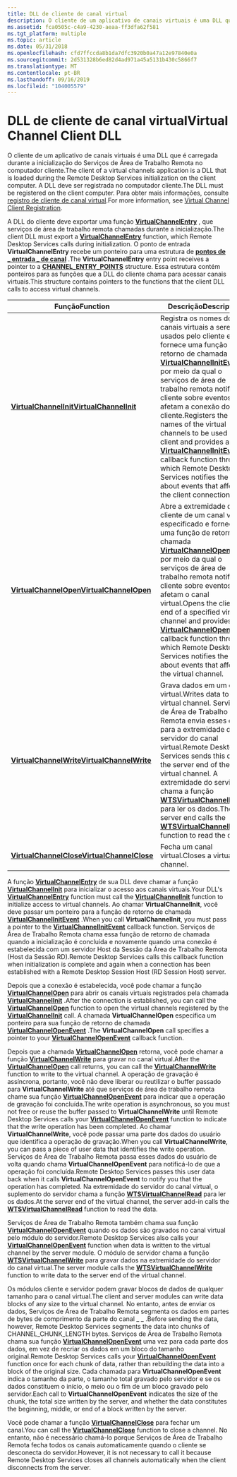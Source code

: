 ```yaml
---
title: DLL de cliente de canal virtual
description: O cliente de um aplicativo de canais virtuais é uma DLL que é carregada durante a inicialização do Serviços de Área de Trabalho Remota no computador cliente. A DLL deve ser registrada no computador cliente.
ms.assetid: fca0505c-c4a9-4230-aeaa-ff3dfa62f581
ms.tgt_platform: multiple
ms.topic: article
ms.date: 05/31/2018
ms.openlocfilehash: cfd7ffccda8b1da7dfc3920b0a47a12e97840e0a
ms.sourcegitcommit: 2d531328b6ed82d4ad971a45a5131b430c5866f7
ms.translationtype: MT
ms.contentlocale: pt-BR
ms.lasthandoff: 09/16/2019
ms.locfileid: "104005579"
---
```

# <a name="virtual-channel-client-dll"></a><span data-ttu-id="19fca-104">DLL de cliente de canal virtual</span><span class="sxs-lookup"><span data-stu-id="19fca-104">Virtual Channel Client DLL</span></span>

<span data-ttu-id="19fca-105">O cliente de um aplicativo de canais virtuais é uma DLL que é carregada durante a inicialização do Serviços de Área de Trabalho Remota no computador cliente.</span><span class="sxs-lookup"><span data-stu-id="19fca-105">The client of a virtual channels application is a DLL that is loaded during the Remote Desktop Services initialization on the client computer.</span></span> <span data-ttu-id="19fca-106">A DLL deve ser registrada no computador cliente.</span><span class="sxs-lookup"><span data-stu-id="19fca-106">The DLL must be registered on the client computer.</span></span> <span data-ttu-id="19fca-107">Para obter mais informações, consulte [registro de cliente de canal virtual](virtual-channel-client-registration.md).</span><span class="sxs-lookup"><span data-stu-id="19fca-107">For more information, see [Virtual Channel Client Registration](virtual-channel-client-registration.md).</span></span>

<span data-ttu-id="19fca-108">A DLL do cliente deve exportar uma função [**VirtualChannelEntry**](/windows/desktop/api/Cchannel/nc-cchannel-virtualchannelentry) , que serviços de área de trabalho remota chamadas durante a inicialização.</span><span class="sxs-lookup"><span data-stu-id="19fca-108">The client DLL must export a [**VirtualChannelEntry**](/windows/desktop/api/Cchannel/nc-cchannel-virtualchannelentry) function, which Remote Desktop Services calls during initialization.</span></span> <span data-ttu-id="19fca-109">O ponto de entrada **VirtualChannelEntry** recebe um ponteiro para uma estrutura de [**pontos de \_ entrada \_ de canal**](/windows/win32/api/cchannel/ns-cchannel-channel_entry_points) .</span><span class="sxs-lookup"><span data-stu-id="19fca-109">The **VirtualChannelEntry** entry point receives a pointer to a [**CHANNEL\_ENTRY\_POINTS**](/windows/win32/api/cchannel/ns-cchannel-channel_entry_points) structure.</span></span> <span data-ttu-id="19fca-110">Essa estrutura contém ponteiros para as funções que a DLL do cliente chama para acessar canais virtuais.</span><span class="sxs-lookup"><span data-stu-id="19fca-110">This structure contains pointers to the functions that the client DLL calls to access virtual channels.</span></span>



| <span data-ttu-id="19fca-111">Função</span><span class="sxs-lookup"><span data-stu-id="19fca-111">Function</span></span>                                                      | <span data-ttu-id="19fca-112">Descrição</span><span class="sxs-lookup"><span data-stu-id="19fca-112">Description</span></span>                                                                                                                                                                                                                                                                           |
|---------------------------------------------------------------|---------------------------------------------------------------------------------------------------------------------------------------------------------------------------------------------------------------------------------------------------------------------------------------|
| [<span data-ttu-id="19fca-113">**VirtualChannelInit**</span><span class="sxs-lookup"><span data-stu-id="19fca-113">**VirtualChannelInit**</span></span>](/windows/desktop/api/Cchannel/nc-cchannel-virtualchannelinit)<br/>   | <span data-ttu-id="19fca-114">Registra os nomes dos canais virtuais a serem usados pelo cliente e fornece uma função de retorno de chamada [**VirtualChannelInitEvent**](/windows/desktop/api/Cchannel/nc-cchannel-channel_init_event_fn) por meio da qual o serviços de área de trabalho remota notifica o cliente sobre eventos que afetam a conexão do cliente.</span><span class="sxs-lookup"><span data-stu-id="19fca-114">Registers the names of the virtual channels to be used by the client and provides a [**VirtualChannelInitEvent**](/windows/desktop/api/Cchannel/nc-cchannel-channel_init_event_fn) callback function through which Remote Desktop Services notifies the client about events that affect the client connection.</span></span><br/> |
| [<span data-ttu-id="19fca-115">**VirtualChannelOpen**</span><span class="sxs-lookup"><span data-stu-id="19fca-115">**VirtualChannelOpen**</span></span>](/windows/desktop/api/Cchannel/nc-cchannel-virtualchannelopen)<br/>   | <span data-ttu-id="19fca-116">Abre a extremidade do cliente de um canal virtual especificado e fornece uma função de retorno de chamada [**VirtualChannelOpenEvent**](/windows/desktop/api/Cchannel/nc-cchannel-channel_open_event_fn) por meio da qual o serviços de área de trabalho remota notifica o cliente sobre eventos que afetam o canal virtual.</span><span class="sxs-lookup"><span data-stu-id="19fca-116">Opens the client end of a specified virtual channel and provides a [**VirtualChannelOpenEvent**](/windows/desktop/api/Cchannel/nc-cchannel-channel_open_event_fn) callback function through which Remote Desktop Services notifies the client about events that affect the virtual channel.</span></span><br/>                    |
| [<span data-ttu-id="19fca-117">**VirtualChannelWrite**</span><span class="sxs-lookup"><span data-stu-id="19fca-117">**VirtualChannelWrite**</span></span>](/windows/desktop/api/Cchannel/nc-cchannel-virtualchannelwrite)<br/> | <span data-ttu-id="19fca-118">Grava dados em um canal virtual.</span><span class="sxs-lookup"><span data-stu-id="19fca-118">Writes data to a virtual channel.</span></span> <span data-ttu-id="19fca-119">Serviços de Área de Trabalho Remota envia esses dados para a extremidade do servidor do canal virtual.</span><span class="sxs-lookup"><span data-stu-id="19fca-119">Remote Desktop Services sends this data to the server end of the virtual channel.</span></span> <span data-ttu-id="19fca-120">A extremidade do servidor chama a função [**WTSVirtualChannelRead**](/windows/desktop/api/Wtsapi32/nf-wtsapi32-wtsvirtualchannelread) para ler os dados.</span><span class="sxs-lookup"><span data-stu-id="19fca-120">The server end calls the [**WTSVirtualChannelRead**](/windows/desktop/api/Wtsapi32/nf-wtsapi32-wtsvirtualchannelread) function to read the data.</span></span><br/>                                             |
| [<span data-ttu-id="19fca-121">**VirtualChannelClose**</span><span class="sxs-lookup"><span data-stu-id="19fca-121">**VirtualChannelClose**</span></span>](/windows/desktop/api/Cchannel/nc-cchannel-virtualchannelclose)<br/> | <span data-ttu-id="19fca-122">Fecha um canal virtual.</span><span class="sxs-lookup"><span data-stu-id="19fca-122">Closes a virtual channel.</span></span><br/>                                                                                                                                                                                                                                                  |



 

<span data-ttu-id="19fca-123">A função [**VirtualChannelEntry**](/windows/desktop/api/Cchannel/nc-cchannel-virtualchannelentry) de sua DLL deve chamar a função [**VirtualChannelInit**](/windows/desktop/api/Cchannel/nc-cchannel-virtualchannelinit) para inicializar o acesso aos canais virtuais.</span><span class="sxs-lookup"><span data-stu-id="19fca-123">Your DLL's [**VirtualChannelEntry**](/windows/desktop/api/Cchannel/nc-cchannel-virtualchannelentry) function must call the [**VirtualChannelInit**](/windows/desktop/api/Cchannel/nc-cchannel-virtualchannelinit) function to initialize access to virtual channels.</span></span> <span data-ttu-id="19fca-124">Ao chamar **VirtualChannelInit**, você deve passar um ponteiro para a função de retorno de chamada [**VirtualChannelInitEvent**](/windows/desktop/api/Cchannel/nc-cchannel-channel_init_event_fn) .</span><span class="sxs-lookup"><span data-stu-id="19fca-124">When you call **VirtualChannelInit**, you must pass a pointer to the [**VirtualChannelInitEvent**](/windows/desktop/api/Cchannel/nc-cchannel-channel_init_event_fn) callback function.</span></span> <span data-ttu-id="19fca-125">Serviços de Área de Trabalho Remota chama essa função de retorno de chamada quando a inicialização é concluída e novamente quando uma conexão é estabelecida com um servidor Host da Sessão da Área de Trabalho Remota (Host da Sessão RD).</span><span class="sxs-lookup"><span data-stu-id="19fca-125">Remote Desktop Services calls this callback function when initialization is complete and again when a connection has been established with a Remote Desktop Session Host (RD Session Host) server.</span></span>

<span data-ttu-id="19fca-126">Depois que a conexão é estabelecida, você pode chamar a função [**VirtualChannelOpen**](/windows/desktop/api/Cchannel/nc-cchannel-virtualchannelopen) para abrir os canais virtuais registrados pela chamada [**VirtualChannelInit**](/windows/desktop/api/Cchannel/nc-cchannel-virtualchannelinit) .</span><span class="sxs-lookup"><span data-stu-id="19fca-126">After the connection is established, you can call the [**VirtualChannelOpen**](/windows/desktop/api/Cchannel/nc-cchannel-virtualchannelopen) function to open the virtual channels registered by the [**VirtualChannelInit**](/windows/desktop/api/Cchannel/nc-cchannel-virtualchannelinit) call.</span></span> <span data-ttu-id="19fca-127">A chamada **VirtualChannelOpen** especifica um ponteiro para sua função de retorno de chamada [**VirtualChannelOpenEvent**](/windows/desktop/api/Cchannel/nc-cchannel-channel_open_event_fn) .</span><span class="sxs-lookup"><span data-stu-id="19fca-127">The **VirtualChannelOpen** call specifies a pointer to your [**VirtualChannelOpenEvent**](/windows/desktop/api/Cchannel/nc-cchannel-channel_open_event_fn) callback function.</span></span>

<span data-ttu-id="19fca-128">Depois que a chamada [**VirtualChannelOpen**](/windows/desktop/api/Cchannel/nc-cchannel-virtualchannelopen) retorna, você pode chamar a função [**VirtualChannelWrite**](/windows/desktop/api/Cchannel/nc-cchannel-virtualchannelwrite) para gravar no canal virtual.</span><span class="sxs-lookup"><span data-stu-id="19fca-128">After the [**VirtualChannelOpen**](/windows/desktop/api/Cchannel/nc-cchannel-virtualchannelopen) call returns, you can call the [**VirtualChannelWrite**](/windows/desktop/api/Cchannel/nc-cchannel-virtualchannelwrite) function to write to the virtual channel.</span></span> <span data-ttu-id="19fca-129">A operação de gravação é assíncrona, portanto, você não deve liberar ou reutilizar o buffer passado para **VirtualChannelWrite** até que serviços de área de trabalho remota chame sua função [**VirtualChannelOpenEvent**](/windows/desktop/api/Cchannel/nc-cchannel-channel_open_event_fn) para indicar que a operação de gravação foi concluída.</span><span class="sxs-lookup"><span data-stu-id="19fca-129">The write operation is asynchronous, so you must not free or reuse the buffer passed to **VirtualChannelWrite** until Remote Desktop Services calls your [**VirtualChannelOpenEvent**](/windows/desktop/api/Cchannel/nc-cchannel-channel_open_event_fn) function to indicate that the write operation has been completed.</span></span> <span data-ttu-id="19fca-130">Ao chamar **VirtualChannelWrite**, você pode passar uma parte dos dados do usuário que identifica a operação de gravação.</span><span class="sxs-lookup"><span data-stu-id="19fca-130">When you call **VirtualChannelWrite**, you can pass a piece of user data that identifies the write operation.</span></span> <span data-ttu-id="19fca-131">Serviços de Área de Trabalho Remota passa esses dados do usuário de volta quando chama **VirtualChannelOpenEvent** para notificá-lo de que a operação foi concluída.</span><span class="sxs-lookup"><span data-stu-id="19fca-131">Remote Desktop Services passes this user data back when it calls **VirtualChannelOpenEvent** to notify you that the operation has completed.</span></span> <span data-ttu-id="19fca-132">Na extremidade do servidor do canal virtual, o suplemento do servidor chama a função [**WTSVirtualChannelRead**](/windows/desktop/api/Wtsapi32/nf-wtsapi32-wtsvirtualchannelread) para ler os dados.</span><span class="sxs-lookup"><span data-stu-id="19fca-132">At the server end of the virtual channel, the server add-in calls the [**WTSVirtualChannelRead**](/windows/desktop/api/Wtsapi32/nf-wtsapi32-wtsvirtualchannelread) function to read the data.</span></span>

<span data-ttu-id="19fca-133">Serviços de Área de Trabalho Remota também chama sua função [**VirtualChannelOpenEvent**](/windows/desktop/api/Cchannel/nc-cchannel-channel_open_event_fn) quando os dados são gravados no canal virtual pelo módulo do servidor.</span><span class="sxs-lookup"><span data-stu-id="19fca-133">Remote Desktop Services also calls your [**VirtualChannelOpenEvent**](/windows/desktop/api/Cchannel/nc-cchannel-channel_open_event_fn) function when data is written to the virtual channel by the server module.</span></span> <span data-ttu-id="19fca-134">O módulo de servidor chama a função [**WTSVirtualChannelWrite**](/windows/desktop/api/Wtsapi32/nf-wtsapi32-wtsvirtualchannelwrite) para gravar dados na extremidade do servidor do canal virtual.</span><span class="sxs-lookup"><span data-stu-id="19fca-134">The server module calls the [**WTSVirtualChannelWrite**](/windows/desktop/api/Wtsapi32/nf-wtsapi32-wtsvirtualchannelwrite) function to write data to the server end of the virtual channel.</span></span>

<span data-ttu-id="19fca-135">Os módulos cliente e servidor podem gravar blocos de dados de qualquer tamanho para o canal virtual.</span><span class="sxs-lookup"><span data-stu-id="19fca-135">The client and server modules can write data blocks of any size to the virtual channel.</span></span> <span data-ttu-id="19fca-136">No entanto, antes de enviar os dados, Serviços de Área de Trabalho Remota segmenta os dados em partes de bytes de comprimento da parte do canal \_ \_ .</span><span class="sxs-lookup"><span data-stu-id="19fca-136">Before sending the data, however, Remote Desktop Services segments the data into chunks of CHANNEL\_CHUNK\_LENGTH bytes.</span></span> <span data-ttu-id="19fca-137">Serviços de Área de Trabalho Remota chama sua função [**VirtualChannelOpenEvent**](/windows/desktop/api/Cchannel/nc-cchannel-channel_open_event_fn) uma vez para cada parte dos dados, em vez de recriar os dados em um bloco do tamanho original.</span><span class="sxs-lookup"><span data-stu-id="19fca-137">Remote Desktop Services calls your [**VirtualChannelOpenEvent**](/windows/desktop/api/Cchannel/nc-cchannel-channel_open_event_fn) function once for each chunk of data, rather than rebuilding the data into a block of the original size.</span></span> <span data-ttu-id="19fca-138">Cada chamada para **VirtualChannelOpenEvent** indica o tamanho da parte, o tamanho total gravado pelo servidor e se os dados constituem o início, o meio ou o fim de um bloco gravado pelo servidor.</span><span class="sxs-lookup"><span data-stu-id="19fca-138">Each call to **VirtualChannelOpenEvent** indicates the size of the chunk, the total size written by the server, and whether the data constitutes the beginning, middle, or end of a block written by the server.</span></span>

<span data-ttu-id="19fca-139">Você pode chamar a função [**VirtualChannelClose**](/windows/desktop/api/Cchannel/nc-cchannel-virtualchannelclose) para fechar um canal.</span><span class="sxs-lookup"><span data-stu-id="19fca-139">You can call the [**VirtualChannelClose**](/windows/desktop/api/Cchannel/nc-cchannel-virtualchannelclose) function to close a channel.</span></span> <span data-ttu-id="19fca-140">No entanto, não é necessário chamá-lo porque Serviços de Área de Trabalho Remota fecha todos os canais automaticamente quando o cliente se desconecta do servidor.</span><span class="sxs-lookup"><span data-stu-id="19fca-140">However, it is not necessary to call it because Remote Desktop Services closes all channels automatically when the client disconnects from the server.</span></span>

 

 





